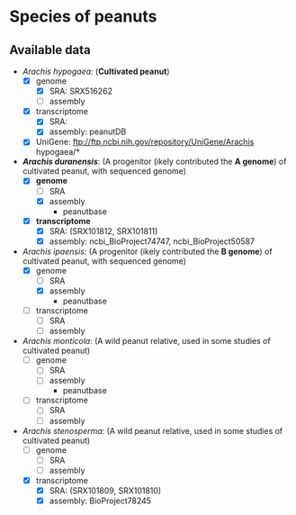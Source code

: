 Species of peanuts
======

## Available data
- _Arachis hypogaea_: (**Cultivated peanut**)
	- [x] genome
		- [x] SRA: SRX516262
		- [ ] assembly
	- [x] transcriptome
		- [x] SRA: 
		- [x] assembly: peanutDB 
	- [x] UniGene: ftp://ftp.ncbi.nih.gov/repository/UniGene/Arachis hypogaea/*
- _**Arachis duranensis**_: (A progenitor (ikely contributed the **A genome**) of cultivated peanut, with sequenced genome)
	- [x] **genome**
		- [ ] SRA
		- [x] assembly
			- peanutbase
	- [x] **transcriptome**
		- [x] SRA: (SRX101812, SRX101811)
		- [x] assembly: ncbi_BioProject74747, ncbi_BioProject50587
- _Arachis ipaensis_: (A progenitor (ikely contributed the **B genome**) of cultivated peanut, with sequenced genome)
	- [x] genome
		- [ ] SRA
		- [x] assembly
			- peanutbase
	- [ ] transcriptome
		- [ ] SRA
		- [ ] assembly
- _Arachis monticola_: (A wild peanut relative, used in some studies of cultivated peanut)
	- [ ] genome
		- [ ] SRA
		- [ ] assembly
			- peanutbase
	- [ ] transcriptome
		- [ ] SRA
		- [ ] assembly
- _Arachis stenosperma_: (A wild peanut relative, used in some studies of cultivated peanut)
	- [ ] genome
		- [ ] SRA
		- [ ] assembly
	- [x] transcriptome
		- [x] SRA: (SRX101809, SRX101810)
		- [x] assembly: BioProject78245
